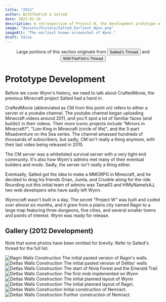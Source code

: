 ```yaml
---
title: "2012"
author: WithTheFish & Salted
date: 2023-01-16
description: A retrospective of Project W, the development prototype of what became Wynncraft. This article focuses on the events of 2012 Wynncraft.
image: "@assets/history/Salted_Earliest_Wynn.png"
imageAlt: "The earliest known screenshot of Wynn."
draft: false
---
```



<div class="glass px-4 my-2 py-2"><center>Large portions of this section originate from <a href="https://forums.wynncraft.com/threads/10-years-of-development.307851/" rel="external"><button class="glass font-semibold py-2 px-4 border border-gray-400 rounded shadow">Salted's Thread</button></a> and <a href="https://forums.wynncraft.com/threads/the-history-of-wynncraft-up-to-2-0-1.291440/" rel="external"><button class="glass font-semibold py-2 px-4 border border-gray-400 rounded shadow">WithTheFish's Thread</button></a></center></div>

# Prototype Development 

Before we cover Wynn's history, we need to talk about CraftedMovie, the previous Minecraft project Salted had a hand in.

 CraftedMovie (abbreviated as CM from this point on) refers to either a  server or a youtube channel. The youtube channel began uploading  Minecraft videos around 2011, and you'll spot a lot of familiar faces  (and builds!) in their videos. Their more iconic projects include  "Mirrors in Minecraft?", "Lion King in Minecraft (circle of life)", and  the 3-part Misadventure on the Sea series. The channel amassed hundreds  of thousands of subscribers, but sadly, CM isn't really a thing anymore, with their last video being released in 2015.

 The CM server was a whitelisted survival server with a very tight-knit  community. It's also how Wynn's admins met many of their eventual  builders and mods. Sadly, the server isn't really a thing either.

 Eventually, Salted got the idea to make a MMORPG in Minecraft, and he  decided to drag his friends Grian, Jumla, and Crunkle along for the  ride. Rounding out this initial team of admins was Tama63 and  HiMyNameIsAJ, two web developers who have sadly left Wynn.

 Wynncraft wasn't built in a day. The secret "Project W" was built and  coded over almost six months, and it grew from a plains city named Ragni to a large map featuring three dungeons, five cities, and several  smaller towns and points of interest. Wynn was ready for release.

## Gallery (2012 Development)

Note that some photos have been omitted for brevity. Refer to Salted's thread for the full list.

![Ragni Walls Construction](/assets/history/2012-2.png)
The initial pasted version of Ragni's walls.
![Detlas Walls Construction](/assets/history/2012-3.png)
The initial pasted version of Detlas' walls
![Detlas Walls Construction](/assets/history/2012-4.png)
The start of Nivla Forest and the Emerald Trail
![Detlas Walls Construction](/assets/history/2012-6.png)
The first mob implemented on Wynn
![Detlas Walls Construction](/assets/history/2012-8.png)
The initial planned layout of Wynn
![Detlas Walls Construction](/assets/history/2012-9.png)
The initial planned layout of Ragni.
![Detlas Walls Construction](/assets/history/2012-10.png)
Initial construction of Nemract.
![Detlas Walls Construction](/assets/history/2012-11.png)
Further construction of Nemract.